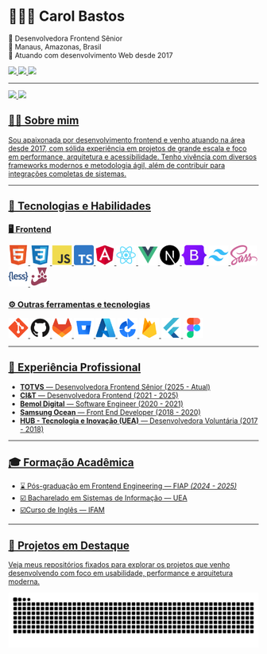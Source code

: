 # 👩🏻‍💻 Carol Bastos

🎯 Desenvolvedora Frontend Sênior <br>
📍 Manaus, Amazonas, Brasil  
📆 Atuando com desenvolvimento Web desde 2017  
<div> 
  <a href="https://www.linkedin.com/in/carol-bastos" target="_blank" rel="noopener noreferrer">
    <img src="https://img.shields.io/badge/-LinkedIn-%230077B5?style=for-the-badge&logo=linkedin&logoColor=white">
  </a> 
  <a href="mailto:bastoscarol292@gmail.com">
    <img src="https://img.shields.io/badge/gmail-D14836?&style=for-the-badge&logo=gmail&logoColor=white&link=mailto:bastoscarol292@gmail.com">
  </a>
  <a href="https://carolbastos.dev.br" target="_blank" rel="noopener noreferrer">
    <img src="https://img.shields.io/badge/Portfolio-FF5722?style=for-the-badge&logo=todoist&logoColor=white">
  </a> 
</div>

---
<!--github stats-->
<div style="display: inline">
   <a href="https://github.com/CarolBastos">
   <div style="display: inline_block">
      <img height="175em" src="https://github-readme-stats.vercel.app/api?username=CarolBastos&show_icons=true&theme=radical&layout=compact"/>
      <img height="175em" src="https://github-readme-stats.vercel.app/api/top-langs/?username=CarolBastos&layout=compact&theme=radical"/>
   </div>
</div>


## 🙋‍♀️ Sobre mim

Sou apaixonada por desenvolvimento frontend e venho atuando na área desde 2017, com sólida experiência em projetos de grande escala e foco em performance, arquitetura e acessibilidade. Tenho vivência com diversos frameworks modernos e metodologia ágil, além de contribuir para integrações completas de sistemas.

---

## 🚀 Tecnologias e Habilidades

### 🖥️ Frontend

<p>
  <img height="40" src="./imgs/html.png" alt="HTML5" />
  <img height="40" src="https://github.com/CarolBastos/CarolBastos/blob/6c5cd96a9385f4019c9b5f54d3c9239b2e098b83/imgs/css3-original.svg" alt="CSS3" />
  <img height="40" src="./imgs/js.svg" alt="JavaScript" />
  <img height="40" src="./imgs/typescript-original.png" alt="TypeScript" />
  <img height="40" src="./imgs/angular.png" alt="Angular" />
  <img height="40" src="./imgs/react.svg" alt="React" />
  <img height="40" src="./imgs/vuejs-original.svg" alt="Vue.js" />
  <img height="40" src="./imgs/next.png" alt="Next.js" />
  <img height="40" src="./imgs/bootstrap2.png" alt="Bootstrap" />
  <img height="40" src="./imgs/tailwind.svg" alt="Tailwind CSS" />
  <img height="40" src="./imgs/sass3.png" alt="SASS" />
  <img height="40" src="./imgs/less.svg" alt="LESS" />
  <img height="40" src="./imgs/jest.png" alt="Jest" /> 
</p>

### ⚙️ Outras ferramentas e tecnologias
<p> 
  <img height="40" src="./imgs/git.svg" alt="Git" /> 
  <img height="40" src="./imgs/github-original.svg" alt="GitHub" /> 
  <img height="40" src="./imgs/gitlab.svg" alt="GitLab" /> 
  <img height="40" src="./imgs/bitbucket.svg" alt="Bitbucket" /> 
  <img height="40" src="./imgs/azure.svg" alt="Azure DevOps" /> 
  <img height="40" src="./imgs/bamboo.png" alt="Bamboo" />
  <img height="40" src="./imgs/firebase.svg" alt="Firebase" /> 
  <img height="40" src="./imgs/flutter.svg" alt="Flutter" /> 
  <img height="40" src="./imgs/figma.svg" alt="Figma" />
</p>

---

## 🏢 Experiência Profissional

- **TOTVS** — Desenvolvedora Frontend Sênior (2025 - Atual)
- **CI&T** — Desenvolvedora Frontend (2021 - 2025)
- **Bemol Digital** — Software Engineer (2020 - 2021)
- **Samsung Ocean** — Front End Developer (2018 - 2020)
- **HUB - Tecnologia e Inovação (UEA)** — Desenvolvedora Voluntária (2017 - 2018)

---

## 🎓 Formação Acadêmica

- ⌛ Pós-graduação em Frontend Engineering — FIAP *(2024 - 2025)*  
- ☑️ Bacharelado em Sistemas de Informação — UEA  
- ☑️Curso de Inglês — IFAM

---

## 📌 Projetos em Destaque

Veja meus repositórios fixados para explorar os projetos que venho desenvolvendo com foco em usabilidade, performance e arquitetura moderna.

<div>
  <picture>
    <source media="(prefers-color-scheme: dark)" srcset="https://raw.githubusercontent.com/CarolBastos/CarolBastos/output/github-contribution-grid-snake-dark.svg">
    <source media="(prefers-color-scheme: light)" srcset="https://raw.githubusercontent.com/CarolBastos/CarolBastos/output/github-contribution-grid-snake.svg">
    <img alt="github contribution grid snake animation" src="https://raw.githubusercontent.com/CarolBastos/CarolBastos/output/github-contribution-grid-snake.svg">
  </picture>
<div>

